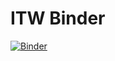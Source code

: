 # ITW Binder

[![Binder](https://mybinder.org/badge_logo.svg)](https://mybinder.org/v2/gh/rafullah/itw-binder/blob/main/SpectrumITW.ipynb/HEAD)
